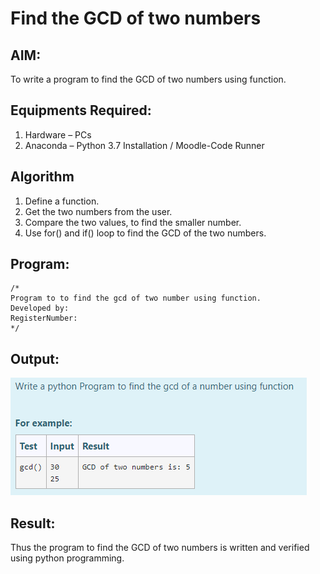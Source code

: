 # Find the GCD of two numbers

## AIM:
To write a program to find the GCD of two numbers using function.

## Equipments Required:
1. Hardware – PCs
2. Anaconda – Python 3.7 Installation / Moodle-Code Runner

## Algorithm
1. Define a function.
2. Get the two numbers from the user.
3. Compare the two values, to find the smaller number.
4. Use for() and if() loop to find the GCD of the two numbers.

## Program:
```
/*
Program to to find the gcd of two number using function.
Developed by: 
RegisterNumber:  
*/
```

## Output:
![gcd of two number](gcd.png)


## Result:
Thus the program to find the GCD of two numbers is written and verified using python programming.
